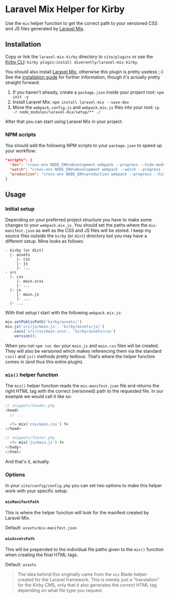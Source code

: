 # Laravel Mix Helper for Kirby

Use the `mix` helper function to get the correct path to your versioned CSS and JS files generated by [Laravel Mix](https://github.com/JeffreyWay/laravel-mix).

## Installation

Copy or link the `laravel-mix-kirby` directory to `site/plugins` or use the [Kirby CLI](https://github.com/getkirby/cli): `kirby plugin:install diverently/laravel-mix-kirby`.

You should also install [Laravel Mix](https://github.com/JeffreyWay/laravel-mix), otherwise this plugin is pretty useless ;-) See the [installation guide](https://github.com/JeffreyWay/laravel-mix/blob/master/docs/installation.md) for further information, though it's actually pretty straight forward:

1. If you haven't already, create a `package.json` inside your project root: `npm init -y`
2. Install Laravel Mix: `npm install laravel-mix --save-dev`
3. Move the `webpack.config.js` and `webpack.mix.js` files into your root: `cp -r node_modules/laravel-mix/setup/** ./`

After that you can start using Laravel Mix in your project.

### NPM scripts

You should add the following NPM scripts to your `package.json` to speed up your workflow:

```json
"scripts": {
  "dev": "cross-env NODE_ENV=development webpack --progress --hide-modules",
  "watch": "cross-env NODE_ENV=development webpack --watch --progress --hide-modules",
  "production": "cross-env NODE_ENV=production webpack --progress --hide-modules"
}
```



## Usage

### Initial setup
Depending on your preferred project structure you have to make some changes to your `webpack.mix.js`. You should set the paths where the `mix-manifest.json` as well as the CSS and JS files will be stored.
I keep my source files outside the `kirby` (or `dist`) directory but you may have a different setup. Mine looks as follows:

```
- kirby (or dist)
  |- assets
     |- css
     |- js
     |- ...
- src
  |- css
     |- main.scss
     |- ...
  |- js
     |- main.js
     |- ...
  |- ...
```

With that setup I start with the following `webpack.mix.js`:

```js
mix.setPublicPath('kirby/assets/')
mix.js('src/js/main.js', 'kirby/assets/js/')
   .sass('src/css/main.scss', 'kirby/assets/css')
   .version();
```

When you run `npm run dev` your `main.js` and `main.css` files will be created. They will also be versioned which makes referencing them via the standard `css()` and `js()` methods pretty tedious. That’s where the helper function comes in (and thus this entire plugin).

### `mix()` helper function
The `mix()` helper function reads the `mix-manifest.json` file and returns the right HTML tag with the correct (versioned) path to the requested file. In our example we would call it like so:

```php
// snippets/header.php
<head>
  // ...

  <?= mix('css/main.css') ?>
</head>

// snippets/footer.php
  <?= mix('js/main.js') ?>
</body>
</html>
```

And that's it, actually.

### Options

In your `site/config/config.php` you can set two options to make this helper work with your specific setup:

#### `mixManifestPath`
This is where the helper function will look for the manifest created by Laravel Mix.

Default: `assets/mix-manifest.json`

#### `mixAssetsPath`
This will be prepended to the individual file paths given to the `mix()` function when creating the final HTML tags.

Default: `assets`

> The idea behind this originally came from the `mix` Blade helper created for the Laravel framework. This is merely just a "translation" for the Kirby CMS, only that it also generates the correct HTML tag depending on what file type you request.

